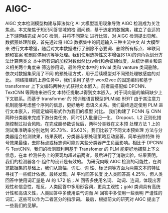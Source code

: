 # AIGC-
AIGC 文本检测模型构建与算法优化
AI 大模型滥用现象导致 AIGC 检测成为关注焦点。本文聚焦于知识问答领域的检
测问题，基于选定的数据集，建立了合适的上下游网络完成 AIGC 检测，并将不同算法
进行比较，对 AIGC 检测提出见解。
数据预处理阶段，首先通过将 HC3 数据集中的问题输入三种主流中文 AI 大模型来
进行文本增强，随后对文本数据进行了删除不必要词、删除所有标点、串联问题和答案
和删除停用词等等处理。我们使用选择性文本增强(STA)的词角色划分方法计算两类文
本中所有词的加权对数似然比(wllr)和余弦相似度，从统计相关和语义相关两个角度来
筛选停用词，最终将文本中的 trivial 类和 venture 类词删除。依次对数据集采用了不同
的预处理方式，用于后续模型对不同预处理敏感度的对比。
网络搭建的上游任务中，我们采用了基于 word2vec 的固定编码和基于 transformer
上下文编码两种方式获得文本嵌入。前者需搭配如 DPCNN、TextCNN 等网络来进行文
本特征提取以得到文本嵌入，对于词向量的编码缺少上下文联系。而基于 transformer 的
预训练语言模型(PLM)如 BERT 由于其注意力机制能够考虑整个序列的信息，更好地考
虑语义关系。我们最终选定使用 PLM 进行文本嵌入，将固定编码形式作为我们的模型
对比。
我们构建了 FCNN 与 CNN 两种分类器来完成下游分类任务，同时引入批量归一化、
Dropout、L2 正则化措施控制过拟合风险。在完成超参数调优后，两种分类器在文本预
处理方法 1 上的测试集准确率分别达到 95.73%、95.63%。我们比较了不同文本预处理
方法与分类器组合检测效果，结果表明，分类器与预处理策略互动显著，简单去除特殊
符号效果最佳，去除标点或标志词可能对某些分类器产生负面影响。相比于 DPCNN 与
TextCNN，我们的检测器利用基于 Transfomer 的 PLM 能更好地捕获上下文信息，在本
检测任务上的表现均超过前两者。最后进行了消融实验，结果表明，我们的检测器各个
组件的设计是有效的。
为研究肉眼 AIGC 检测的可能性，在浏览数据集的基础上，我们从篇幅、词汇、词
性、标记词等方面为两类文本的特征寻找了一些统计依据。最终发现，AI 平均回答长度
比人类回答高 4.25%，但人类回答中使用词汇量是 AI 的 1.72 倍；AI 回答多使用名词、
动词、连词，体现出客观性和信息性，相反，人类回答中多用形容词，更具主观性；gold
类词具有高统计性和高语义性，人类回答中多使用语气词而 AI 回答中多使用一些表明
严谨性的词汇，这些可以作为二者区分的指示词。
最后，根据前文的研究对 AIGC 提出了一些我们的见解。
